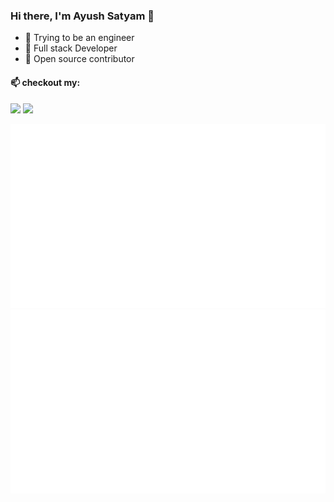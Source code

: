 ### Hi there, I'm Ayush Satyam 👋
- 🔭 Trying to be an engineer
- 🌱 Full stack Developer 
- 💬 Open source contributor

#### 📫 checkout my:
<a href="https://twitter.com/ayushsatyam146"><img src="https://img.icons8.com/cute-clipart/64/000000/twitter.png"/></a> 
<a href="https://www.linkedin.com/in/ayush-satyam-179ba4197/"><img src="https://img.icons8.com/cute-clipart/64/000000/linkedin.png"/></a>


![](https://github.com/ayushsatyam146/stats/blob/master/generated/languages.svg)
![](https://github.com/ayushsatyam146/stats/blob/master/generated/overview.svg)

<!--
**ayushsatyam146/ayushsatyam146** is a ✨ _special_ ✨ repository because its `README.md` (this file) appears on your GitHub profile.
![My github stats](https://github-readme-stats.vercel.app/api?username=ayushsatyam146&show_icons=true)
Here are some ideas to get you started:

- 🔭 I’m currently working on ...
- 🌱 I’m currently learning ...
- 👯 I’m looking to collaborate on ...
- 🤔 I’m looking for help with ...
- 💬 Ask me about ...
- 📫 How to reach me: ...
- 😄 Pronouns: ...
- ⚡ Fun fact: ...
-->
